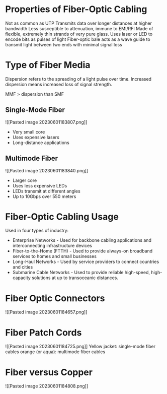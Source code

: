 # Properties of Fiber-Optic Cabling

Not as common as UTP
Transmits data over longer distances at higher bandwidth
Less susceptible to attenuation, immune to EMI/RFI
Made of flexible, extremely thin strands of very pure glass.
Uses laser or LED to encode bits as pulses of light
Fiber-optic bale acts as a wave guide to transmit light between two ends with minimal signal loss

# Type of Fiber Media

Dispersion refers to the spreading of a light pulse over time. Increased dispersion means increased loss of signal strength.

MMF > dispersion than SMF

## Single-Mode Fiber

![[Pasted image 20230601183807.png]]

- Very small core
- Uses expensive lasers
- Long-distance applications

## Multimode Fiber

![[Pasted image 20230601183840.png]]
- Larger core
- Uses less expensive LEDs
- LEDs transmit at different angles
- Up to 10Gbps over 550 meters

# Fiber-Optic Cabling Usage

Used in four types of industry:
- Enterprise Networks - Used for backbone cabling applications and interconnecting infrastructure devices
- Fiber-to-the-Home (FTTH) - Used to provide always-on broadband services to homes and small businesses
- Long-Haul Networks - Used by service providers to connect countries and cities
- Submarine Cable Networks - Used to provide reliable high-speed, high-capacity solutions at up to transoceanic distances.

# Fiber Optic Connectors

![[Pasted image 20230601184657.png]]

# Fiber Patch Cords

![[Pasted image 20230601184725.png]]
Yellow jacket: single-mode fiber cables
orange (or aqua): multimode fiber cables

# Fiber versus Copper

![[Pasted image 20230601184808.png]]
